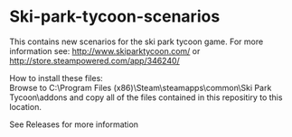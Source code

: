 # Ski-park-tycoon-scenarios
This contains new scenarios for the ski park tycoon game.
For more information see: http://www.skiparktycoon.com/ or http://store.steampowered.com/app/346240/

How to install these files: </br>
Browse to C:\Program Files (x86)\Steam\steamapps\common\Ski Park Tycoon\addons and copy all of the files contained in this repositiry to this location.

See Releases for more information
